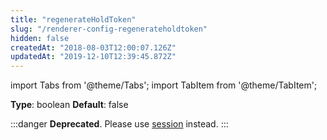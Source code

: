 ```yaml
---
title: "regenerateHoldToken"
slug: "/renderer-config-regenerateholdtoken"
hidden: false
createdAt: "2018-08-03T12:00:07.126Z"
updatedAt: "2019-12-10T12:39:45.872Z"
---
```


import Tabs from '@theme/Tabs';
import TabItem from '@theme/TabItem';

**Type**: boolean
**Default**: false

:::danger 
**Deprecated**. Please use [session](renderer-config-session) instead.
:::

